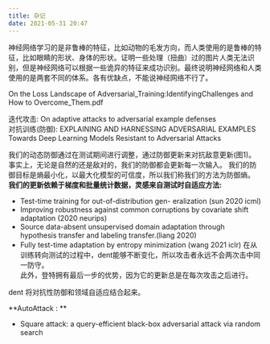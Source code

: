 ```yaml
---
title: 杂记
date: 2021-05-31 20:47
---
```

神经网络学习的是非鲁棒的特征，比如动物的毛发方向，而人类使用的是鲁棒的特征，比如眼睛的形状、身体的形状。证明一些处理（扭曲）过的图片人类无法识别，但是神经网络可以根据一些诡异的特征来成功识别。最终说明神经网络和人类使用的是两套不同的体系。各有优缺点，不能说神经网络不行了。  

On the Loss Landscape of Adversarial_Training:IdentifyingChallenges and How to Overcome_Them.pdf

迭代攻击:
On adaptive attacks to adversarial example defenses  
对抗训练(防御):
EXPLAINING AND HARNESSING ADVERSARIAL EXAMPLES
Towards Deep Learning Models Resistant to Adversarial Attacks  

我们的动态防御通过在测试期间进行调整，通过防御更新来对抗敌意更新(图1)。
事实上，无论是自然的还是敌对的，我们的防御都会更新每一次输入。
我们的防御目标是熵最小化，以最大化模型的可信度，所以我们称我们的方法为防御熵。
**我们的更新依赖于梯度和批量统计数据，灵感来自测试时自适应方法:**
- Test-time training for out-of-distribution gen- eralization (sun 2020 icml)
- Improving robustness against common corruptions by covariate shift adaptation (2020 neurips)
- Source data-absent unsupervised domain adaptation through hypothesis transfer and labeling transfer.(liang 2020)
- Fully test-time adaptation by entropy minimization (wang 2021 iclr)
在从训练转向测试的过程中，dent能够不断变化，所以攻击者永远不会两次击中同一防守。  
此外，登特拥有最后一步的优势，因为它的更新总是在每次攻击之后进行。

dent 将对抗性防御和领域自适应结合起来。

**AutoAttack : **
- Square attack: a query-efficient black-box adversarial attack via random search